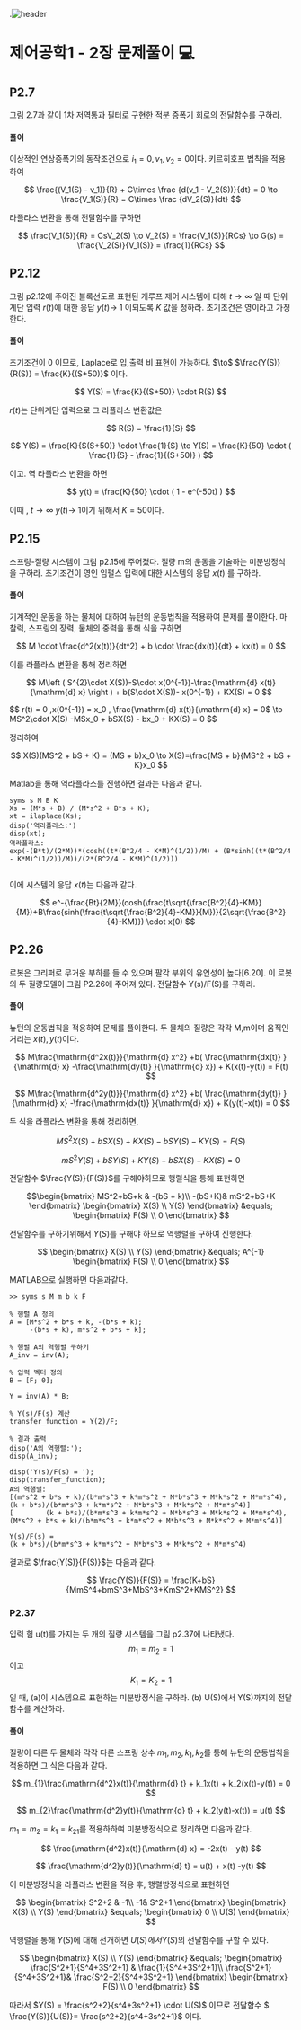 .![header](https://capsule-render.vercel.app/api?type=wave&color=auto&height=300&section=header&text=Control-Systems-Engineering&fontSize=30)




#  제어공학1 - 2장 문제풀이 :computer: 



## P2.7 
그림 2.7과 같이 1차 저역통과 필터로 구현한 적분 증폭기 회로의 전달함수를 구하라.
#### 풀이

이상적인 연상증폭기의 동작조건으로  $i_1 =0,v_1,v_2=0$이다.
키르히호프 법칙을 적용하여 

$$
\frac{(V_1(S) - v_1)}{R} + C\times \frac {d(v_1 - V_2(S))}{dt} = 0 \to \frac{V_1(S)}{R} =  C\times \frac {dV_2(S)}{dt}
$$

라플라스 변환을 통해 전달함수를 구하면

$$
\frac{V_1(S)}{R} =  CsV_2(S) \to V_2(S) = \frac{V_1(S)}{RCs} \to G(s) = \frac{V_2(S)}{V_1(S)} = \frac{1}{RCs}
$$


## P2.12

그림 p2.12에 주어진 블록선도로 표현된 개루프 제어 시스템에 대해 $t \to \infty$ 일 때 단위계단 입력 $r(t)$에 대한 응답  $y(t)\to\ 1$ 이되도록 $K$ 값을 정하라. 초기조건은 영이라고 가정한다.
#### 풀이
초기조건이 0 이므로, Laplace로 입,출력 비 표현이 가능하다. $\to\$ $\frac{Y(S)}{R(S)} = \frac{K}{(S+50)}$ 이다.

$$
Y(S) = \frac{K}{(S+50)} \cdot R(S) 
$$

$r(t)$는 단위계단 입력으로 그 라플라스 변환값은

$$
R(S) = \frac{1}{S}
$$

$$
Y(S) = \frac{K}{S(S+50)} \cdot \frac{1}{S}  \to Y(S) = \frac{K}{50} \cdot ( \frac{1}{S} - \frac{1}{(S+50)} ) 
$$

이고. 역 라플라스 변환을 하면

$$
y(t) = \frac{K}{50} \cdot ( 1 - e^(-50t) ) 
$$

이때 , $t \to \infty$ $y(t) \to \ 1$이기 위해서 $K =50$이다.

## P2.15
스프링-질량 시스템이 그림 p2.15에 주어졌다. 질량 m의 운동을 기술하는 미분방정식을 구하라. 초기조건이 영인 임펄스 입력에 대한 시스템의 응답 $x(t)$ 를 구하라.

#### 풀이
기계적인 운동을 하는 물체에 대하여 뉴턴의 운동법칙을 적용하여 문제를 풀이한다.
마찰력, 스프링의 장력, 물체의 중력을 통해 식을 구하면

$$
M \cdot \frac{d^2(x(t))}{dt^2} + b \cdot \frac{dx(t)}{dt} + kx(t) = 0
$$

이를 라플라스 변환을 통해 정리하면

$$
M\left ( S^{2}\cdot X(S))-S\cdot x(0^{-1})-\frac{\mathrm{d} x(t)}{\mathrm{d} x} \right ) + b(S\cdot X(S))- x(0^{-1}) + KX(S) = 0
$$

$$
r(t) = 0 ,x(0^{-1}) = x_0 , \frac{\mathrm{d} x(t)}{\mathrm{d} x} = 0$ \to MS^2\cdot X(S) -MSx_0 + bSX(S) - bx_0 + KX(S) = 0
$$  

정리하여

$$
X(S)(MS^2 + bS + K) = (MS + b)x_0 \to X(S)=\frac{MS + b}{MS^2 + bS + K}x_0
$$

Matlab을 통해 역라플라스를 진행하면 결과는 다음과 같다.
```
syms s M B K
Xs = (M*s + B) / (M*s^2 + B*s + K);
xt = ilaplace(Xs);
disp('역라플라스:')
disp(xt);
역라플라스:
exp(-(B*t)/(2*M))*(cosh((t*(B^2/4 - K*M)^(1/2))/M) + (B*sinh((t*(B^2/4 - K*M)^(1/2))/M))/(2*(B^2/4 - K*M)^(1/2)))
 
```
이에 시스템의 응답 $x(t)$는 다음과 같다.

$$
e^-{\frac{Bt}{2M}}(cosh(\frac{t\sqrt{\frac{B^2}{4}-KM}}{M})+B\frac{sinh(\frac{t\sqrt{\frac{B^2}{4}-KM}}{M})}{2\sqrt{\frac{B^2}{4}-KM}}) \cdot x(0)
$$





## P2.26
로봇은 그리퍼로 무거운 부하를 들 수 있으며 팔각 부위의 유연성이 높다[6.20]. 이 로봇의 두 질량모델이 그림 P2.26에 주어져 있다. 전달함수 Y(s)/F(S)를 구하라.

#### 풀이
뉴턴의 운동법칙을 적용하여 문제를 풀이한다. 두 물체의 질량은 각각 M,m이며 움직인 거리는 $x(t), y(t)$이다.

$$
M\frac{\mathrm{d^2x(t)}}{\mathrm{d} x^2} +b( \frac{\mathrm{dx(t)} }{\mathrm{d} x} -\frac{\mathrm{dy(t)} }{\mathrm{d} x}) + K(x(t)-y(t)) = F(t)
$$

$$
M\frac{\mathrm{d^2y(t)}}{\mathrm{d} x^2} +b( \frac{\mathrm{dy(t)} }{\mathrm{d} x} -\frac{\mathrm{dx(t)} }{\mathrm{d} x}) + K(y(t)-x(t)) = 0
$$

두 식을 라플라스 변환을 통해 정리하면,

$$
MS^2X(S) +bSX(S) + KX(S) - bSY(S) - KY(S) = F(S)
$$


$$
mS^2Y(S) +bSY(S) + KY(S) - bSX(S) - KX(S) = 0
$$

전달함수 $\frac{Y(S)}{F(S)}$를 구해야하므로 행렬식을 통해 표현하면

$$\begin{bmatrix}
MS^2+bS+k & -(bS + k)\\ 
 -(bS+K)& mS^2+bS+K 
\end{bmatrix}
\begin{bmatrix}
X(S) \\
Y(S)
\end{bmatrix}
&equals;
\begin{bmatrix}
F(S) \\
0
\end{bmatrix}
$$

전달함수를 구하기위해서 $Y(S)$를 구해야 하므로 역행렬을 구하여 진행한다.

$$
\begin{bmatrix}
X(S) \\
Y(S)
\end{bmatrix}
&equals;
A^{-1}
\begin{bmatrix}
F(S) \\
0
\end{bmatrix}
$$

MATLAB으로 실행하면 다음과같다.
```
>> syms s M m b k F

% 행렬 A 정의
A = [M*s^2 + b*s + k, -(b*s + k);
     -(b*s + k), m*s^2 + b*s + k];

% 행렬 A의 역행렬 구하기
A_inv = inv(A);

% 입력 벡터 정의
B = [F; 0];

Y = inv(A) * B;

% Y(s)/F(s) 계산
transfer_function = Y(2)/F;

% 결과 출력
disp('A의 역행렬:');
disp(A_inv);

disp('Y(s)/F(s) = ');
disp(transfer_function);
A의 역행렬:
[(m*s^2 + b*s + k)/(b*m*s^3 + k*m*s^2 + M*b*s^3 + M*k*s^2 + M*m*s^4),         (k + b*s)/(b*m*s^3 + k*m*s^2 + M*b*s^3 + M*k*s^2 + M*m*s^4)]
[        (k + b*s)/(b*m*s^3 + k*m*s^2 + M*b*s^3 + M*k*s^2 + M*m*s^4), (M*s^2 + b*s + k)/(b*m*s^3 + k*m*s^2 + M*b*s^3 + M*k*s^2 + M*m*s^4)]
 
Y(s)/F(s) = 
(k + b*s)/(b*m*s^3 + k*m*s^2 + M*b*s^3 + M*k*s^2 + M*m*s^4)
```
결과로 $\frac{Y(S)}{F(S)}$는 다음과 같다.

$$
\frac{Y(S)}{F(S)} = \frac{K+bS}{MmS^4+bmS^3+MbS^3+KmS^2+KMS^2}
$$


### P2.37
입력 힘 u(t)를 가지는 두 개의 질량 시스템을 그림 p2.37에 나타냈다. $$m_1=m_2=1$$이고 $$K_1=K_2=1$$일 때, (a)이 시스템으로 표현하는 미분방정식을 구하라. (b) U(S)에서 Y(S)까지의 전달함수를 계산하라.
#### 풀이

질량이 다른 두 물체와 각각 다른 스프링 상수 $m_1, m_2, k_1, k_2$를 통해 뉴턴의 운동법칙을 적용하면 그 식은 다음과 같다.

$$
m_{1}\frac{\mathrm{d^2}x(t)}{\mathrm{d} t} + k_1x(t) + k_2(x(t)-y(t)) = 0
$$

$$
m_{2}\frac{\mathrm{d^2}y(t)}{\mathrm{d} t} + k_2(y(t)-x(t)) = u(t)
$$

$m_1=m_2=k_1=k_21$를 적용하하여 미분방정식으로 정리하면 다음과 같다.

$$
\frac{\mathrm{d^2}x(t)}{\mathrm{d} x} = -2x(t) - y(t)
$$


$$
\frac{\mathrm{d^2}y(t)}{\mathrm{d} t} = u(t) + x(t) -y(t)
$$

이 미분방정식을 라플라스 변환을 적용 후, 행렬방정식으로 표현하면

$$
\begin{bmatrix}
S^2+2 & -1\\ 
 -1& S^2+1
\end{bmatrix}
\begin{bmatrix}
X(S) \\
Y(S)
\end{bmatrix}
&equals;
\begin{bmatrix}
0 \\
U(S)
\end{bmatrix}
$$

역행렬을 통해 $Y(S)$에 대해 전개하면  $U(S)에서 Y(S)$의 전달함수를 구할 수 있다.


$$
\begin{bmatrix}
X(S) \\
Y(S)
\end{bmatrix}
&equals;
\begin{bmatrix}
\frac{S^2+1}{S^4+3S^2+1} & \frac{1}{S^4+3S^2+1}\\ 
\frac{S^2+1}{S^4+3S^2+1}& \frac{S^2+2}{S^4+3S^2+1}
\end{bmatrix}
\begin{bmatrix}
F(S) \\
0
\end{bmatrix}
$$


따라서 $Y(S) = \frac{s^2+2}{s^4+3s^2+1} \cdot U(S)$ 이므로 전달함수 $ \frac{Y(S)}{U(S)}= \frac{s^2+2}{s^4+3s^2+1}$ 이다.








